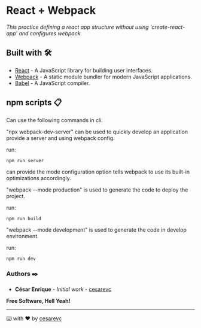 # React + Webpack
_This practice defining a react app structure without using 'create-react-app' and configures webpack._

## Built with 🛠️

* [React](https://es.reactjs.org/) - A JavaScript library for building user interfaces.
* [Webpack](https://webpack.js.org/) - A static module bundler for modern JavaScript applications.
* [Babel](https://webpack.js.org/) - A JavaScript compiler. 

## npm scripts 📋

Can use the following commands in cli.

"npx webpack-dev-server" can be used to quickly develop an application provide a server and using webpack config.

run: 

```
npm run server
```
can provide the mode configuration option tells webpack to use its built-in optimizations accordingly.

"webpack --mode production" is used to generate the code to deploy the project.

run:
```
npm run build
```

"webpack --mode development" is used to generate the code in develop environment.

run:
```
npm run dev
```

### Authors ✒️

* **César Enrique** - *Initial work* - [cesarevc](https://github.com/cesarevc)



**Free Software, Hell Yeah!**

---
⌨️ with ❤️ by [cesarevc](https://github.com/cesarevc) 
